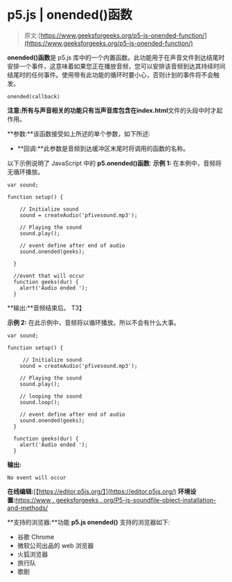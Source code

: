 # p5.js | onended()函数

> 原文:[https://www.geeksforgeeks.org/p5-js-onended-function/](https://www.geeksforgeeks.org/p5-js-onended-function/)

**onended()函数**是 p5.js 库中的一个内置函数。此功能用于在声音文件到达结尾时安排一个事件，这意味着如果您正在播放音频，您可以安排该音频到达其持续时间结尾时的任何事件。使用带有此功能的循环时要小心，否则计划的事件将不会触发。

```
onended(callback)
```

 **注意:**所有与声音相关的功能只有当声音库包含在**index.html**文件的头段中时才起作用。

**参数:**该函数接受如上所述的单个参数，如下所述:

*   **回调:**此参数是音频到达缓冲区末尾时将调用的函数的名称。

以下示例说明了 JavaScript 中的 **p5.onended()函数**:
**示例 1:** 在本例中，音频将无循环播放。

```
var sound;

function setup() {

    // Initialize sound 
    sound = createAudio('pfivesound.mp3');

    // Playing the sound 
    sound.play();

    // event define after end of audio
    sound.onended(geeks);

  }

  //event that will occur 
  function geeks(dur) {
    alert('Audio ended ');
  }

```

**输出:**音频结束后。
T3】

**示例 2:** 在此示例中，音频将以循环播放。所以不会有什么大事。

```
var sound;

function setup() {

     // Initialize sound 
    sound = createAudio('pfivesound.mp3');

    // Playing the sound 
    sound.play();

    // looping the sound 
    sound.loop();

    // event define after end of audio
    sound.onended(geeks);
  }

  function geeks(dur) {
    alert('Audio ended ');
  }

```

**输出:**

```
No event will occur
```

**在线编辑:**[【https://editor.p5js.org/】](https://editor.p5js.org/)
**环境设置:**[https://www . geeksforgeeks . org/P5-js-soundfile-object-installation-and-methods/](https://www.geeksforgeeks.org/p5-js-soundfile-object-installation-and-methods/)

**支持的浏览器:**功能 **p5.js onended()** 支持的浏览器如下:

*   谷歌 Chrome
*   微软公司出品的 web 浏览器
*   火狐浏览器
*   旅行队
*   歌剧